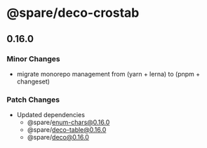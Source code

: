# @spare/deco-crostab

## 0.16.0

### Minor Changes

- migrate monorepo management from (yarn + lerna) to (pnpm + changeset)

### Patch Changes

- Updated dependencies
  - @spare/enum-chars@0.16.0
  - @spare/deco-table@0.16.0
  - @spare/deco@0.16.0
